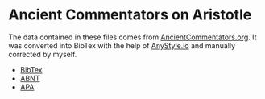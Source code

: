 # Ancient Commentators on Aristotle
The data contained in these files comes from [AncientCommentators.org](http://www.ancientcommentators.org.uk/translations-by-publication-date.html). It was converted into BibTex with the help of [AnyStyle.io](https://anystyle.io) and manually corrected by myself.

- [BibTex](CAG_Bibtex.bib)
- [ABNT](CAG_ABNT.md)
- [APA](CAG_APA5th.md)

